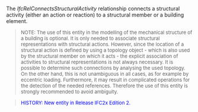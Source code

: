 ﻿The _IfcRelConnectsStructuralActivity_ relationship connects a structural activity (either an action or reaction) to a structural member or a building element.

> <font size="-1">NOTE: The use of this entity in the modelling
		of the mechanical structure of a building is optional. It is only needed to
		associate structural representations with structural actions. However, since
		the location of a structural action is defined by using a topology object -
		which is also used by the structural member on which it acts - the explicit
		association of activities to structural representations is not always
		necessary. It is possible to determine such connections by analysing the used
		topology. On the other hand, this is not unambiguous in all cases, as for
		example by eccentric loading. Furthermore, it may result in complicated
		operations for the detection of the needed references. Therefore the use of
		this entity is strongly recommended to avoid ambiguity.</font>

> <font color="#0000FF" size="-1"> HISTORY: New entity in Release IFC2x
		  Edition 2. </font>
>
